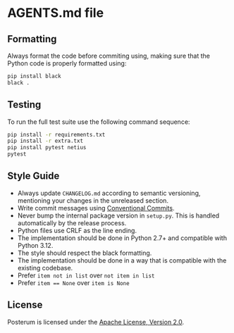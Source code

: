 # AGENTS.md file

## Formatting

Always format the code before commiting using, making sure that the Python code is properly formatted using:

```bash
pip install black
black .
```

## Testing

To run the full test suite use the following command sequence:

```bash
pip install -r requirements.txt
pip install -r extra.txt
pip install pytest netius
pytest
```

## Style Guide

- Always update `CHANGELOG.md` according to semantic versioning, mentioning your changes in the unreleased section.
- Write commit messages using [Conventional Commits](https://www.conventionalcommits.org/en/v1.0.0/).
- Never bump the internal package version in `setup.py`. This is handled automatically by the release process.
- Python files use CRLF as the line ending.
- The implementation should be done in Python 2.7+ and compatible with Python 3.12.
- The style should respect the black formatting.
- The implementation should be done in a way that is compatible with the existing codebase.
- Prefer `item not in list` over `not item in list`
- Prefer `item == None` over `item is None`

## License

Posterum is licensed under the [Apache License, Version 2.0](http://www.apache.org/licenses/).
